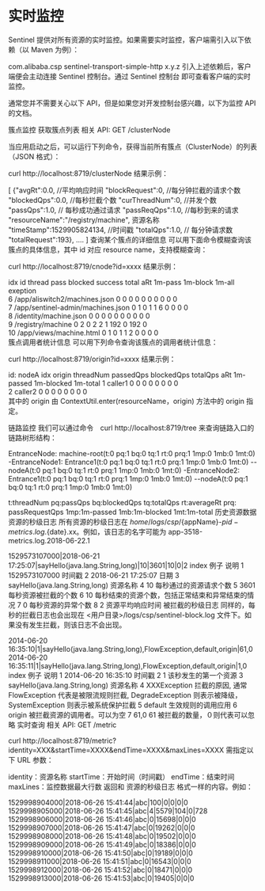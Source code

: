 # 实时监控

Sentinel 提供对所有资源的实时监控。如果需要实时监控，客户端需引入以下依赖（以 Maven 为例）：

<dependency>
    <groupId>com.alibaba.csp</groupId>
    <artifactId>sentinel-transport-simple-http</artifactId>
    <version>x.y.z</version>
</dependency>
引入上述依赖后，客户端便会主动连接 Sentinel 控制台。通过 Sentinel 控制台 即可查看客户端的实时监控。

通常您并不需要关心以下 API，但是如果您对开发控制台感兴趣，以下为监控 API 的文档。

簇点监控
获取簇点列表
相关 API: GET /clusterNode

当应用启动之后，可以运行下列命令，获得当前所有簇点（ClusterNode）的列表（JSON 格式）：

curl http://localhost:8719/clusterNode
结果示例：

[
 {"avgRt":0.0, //平均响应时间
 "blockRequest":0, //每分钟拦截的请求个数
 "blockedQps":0.0, //每秒拦截个数
 "curThreadNum":0, //并发个数
 "passQps":1.0, // 每秒成功通过请求
 "passReqQps":1.0, //每秒到来的请求
 "resourceName":"/registry/machine", 资源名称
 "timeStamp":1529905824134, //时间戳
 "totalQps":1.0, // 每分钟请求数
 "totalRequest":193}, 
  ....
]
查询某个簇点的详细信息
可以用下面命令模糊查询该簇点的具体信息，其中 id 对应 resource name，支持模糊查询：

curl http://localhost:8719/cnode?id=xxxx
结果示例：

idx id                                thread    pass      blocked   success    total    aRt   1m-pass   1m-block   1m-all   exeption   
6   /app/aliswitch2/machines.json     0         0         0         0          0        0     0         0          0        0          
7   /app/sentinel-admin/machines.json 0         1         0         1          1        6     0         0          0        0          
8   /identity/machine.json            0         0         0         0          0        0     0         0          0        0          
9   /registry/machine                 0         2         0         2          2        1     192       0          192      0          
10  /app/views/machine.html           0         1         0         1          1        2     0         0          0        0   
簇点调用者统计信息
可以用下列命令查询该簇点的调用者统计信息：

curl http://localhost:8719/origin?id=xxxx
结果示例：

id: nodeA
idx origin  threadNum passedQps blockedQps totalQps aRt   1m-passed 1m-blocked 1m-total 
1   caller1 0         0         0          0        0     0         0          0        
2   caller2 0         0         0          0        0     0         0          0      
其中的 origin 由 ContextUtil.enter(resourceName，origin) 方法中的 origin 指定。

链路监控
我们可以通过命令　curl http://localhost:8719/tree 来查询链路入口的链路树形结构：

EntranceNode: machine-root(t:0 pq:1 bq:0 tq:1 rt:0 prq:1 1mp:0 1mb:0 1mt:0)
-EntranceNode1: Entrance1(t:0 pq:1 bq:0 tq:1 rt:0 prq:1 1mp:0 1mb:0 1mt:0)
--nodeA(t:0 pq:1 bq:0 tq:1 rt:0 prq:1 1mp:0 1mb:0 1mt:0)
-EntranceNode2: Entrance1(t:0 pq:1 bq:0 tq:1 rt:0 prq:1 1mp:0 1mb:0 1mt:0)
--nodeA(t:0 pq:1 bq:0 tq:1 rt:0 prq:1 1mp:0 1mb:0 1mt:0)

t:threadNum  pq:passQps  bq:blockedQps  tq:totalQps  rt:averageRt  prq: passRequestQps 1mp:1m-passed 1mb:1m-blocked 1mt:1m-total
历史资源数据
资源的秒级日志
所有资源的秒级日志在 ${home}/logs/csp/${appName}-${pid}-metrics.log.${date}.xx。例如，该日志的名字可能为 app-3518-metrics.log.2018-06-22.1

1529573107000|2018-06-21 17:25:07|sayHello(java.lang.String,long)|10|3601|10|0|2
index	例子	说明
1	1529573107000	时间戳
2	2018-06-21 17:25:07	日期
3	sayHello(java.lang.String,long)	资源名称
4	10	每秒通过的资源请求个数
5	3601	每秒资源被拦截的个数
6	10	每秒结束的资源个数，包括正常结束和异常结束的情况
7	0	每秒资源的异常个数
8	2	资源平均响应时间
被拦截的秒级日志
同样的，每秒的拦截日志也会出现在 <用户目录>/logs/csp/sentinel-block.log 文件下。如果没有发生拦截，则该日志不会出现。

2014-06-20 16:35:10|1|sayHello(java.lang.String,long),FlowException,default,origin|61,0
2014-06-20 16:35:11|1|sayHello(java.lang.String,long),FlowException,default,origin|1,0
index	例子	说明
1	2014-06-20 16:35:10	时间戳
2	1	该秒发生的第一个资源
3	sayHello(java.lang.String,long)	资源名称
4	XXXException	拦截的原因, 通常 FlowException 代表是被限流规则拦截, DegradeException 则表示被降级，SystemException 则表示被系统保护拦截
5	default	生效规则的调用应用
6	origin	被拦截资源的调用者。可以为空
7	61,0	61 被拦截的数量，０则代表可以忽略
实时查询
相关 API: GET /metric

curl http://localhost:8719/metric?identity=XXX&startTime=XXXX&endTime=XXXX&maxLines=XXXX
需指定以下 URL 参数：

identity：资源名称
startTime：开始时间（时间戳）
endTime：结束时间
maxLines：监控数据最大行数
返回和 资源的秒级日志 格式一样的内容。例如：

1529998904000|2018-06-26 15:41:44|abc|100|0|0|0|0
1529998905000|2018-06-26 15:41:45|abc|4|5579|104|0|728
1529998906000|2018-06-26 15:41:46|abc|0|15698|0|0|0
1529998907000|2018-06-26 15:41:47|abc|0|19262|0|0|0
1529998908000|2018-06-26 15:41:48|abc|0|19502|0|0|0
1529998909000|2018-06-26 15:41:49|abc|0|18386|0|0|0
1529998910000|2018-06-26 15:41:50|abc|0|19189|0|0|0
1529998911000|2018-06-26 15:41:51|abc|0|16543|0|0|0
1529998912000|2018-06-26 15:41:52|abc|0|18471|0|0|0
1529998913000|2018-06-26 15:41:53|abc|0|19405|0|0|0